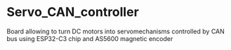 # Servo_CAN_controller
Board allowing to turn DC motors into servomechanisms controlled by CAN bus using ESP32-C3 chip and AS5600 magnetic encoder
